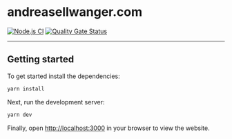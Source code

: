 # andreasellwanger.com

[![Node.js CI](https://github.com/ndrsllwngr/andreasellwanger.com/actions/workflows/nodejs.yml/badge.svg)](https://github.com/ndrsllwngr/andreasellwanger.com/actions/workflows/nodejs.yml) [![Quality Gate Status](https://sonarcloud.io/api/project_badges/measure?project=ndrsllwngr_andreasellwanger.com&metric=alert_status)](https://sonarcloud.io/dashboard?id=ndrsllwngr_andreasellwanger.com)

---

## Getting started

To get started install the dependencies:

```bash
yarn install
```

Next, run the development server:

```bash
yarn dev
```

Finally, open [http://localhost:3000](http://localhost:3000) in your browser to view the website.
